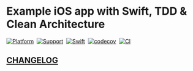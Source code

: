# Example iOS app with Swift, TDD & Clean Architecture
[![Platform](https://img.shields.io/badge/platform-iOS-lightgrey.svg)]()&nbsp;
[![Support](https://img.shields.io/badge/support-iOS%2014.0%2B%20-blue.svg?style=flat)](https://www.apple.com/nl/ios/)&nbsp;
[![Swift](https://img.shields.io/badge/swift-5.8-orange.svg?style=flat)](https://developer.apple.com/swift/)&nbsp;
[![codecov](https://codecov.io/github/programming086/quiz-app/branch/master/graph/badge.svg?token=JLJwZXDY0M)](https://codecov.io/github/programming086/quiz-app)&nbsp;
[![CI](https://github.com/programming086/quiz-app/actions/workflows/CI.yml/badge.svg)](https://github.com/programming086/quiz-app/actions/workflows/CI.yml)

## [CHANGELOG](CHANGELOG.md)

